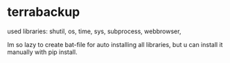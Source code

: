 # terrabackup

used libraries:
shutil,
os,
time,
sys,
subprocess,
webbrowser,

Im so lazy to create bat-file for auto installing all libraries, but u can install it manually with pip install.
